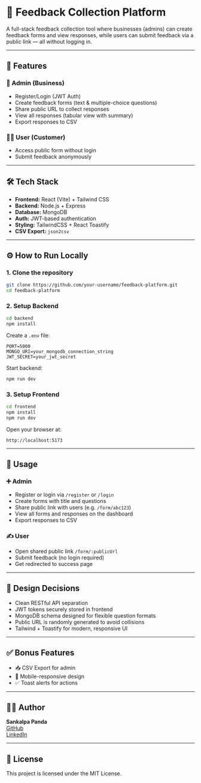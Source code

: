 # 🌟 Feedback Collection Platform

A full-stack feedback collection tool where businesses (admins) can create feedback forms and view responses, while users can submit feedback via a public link — all without logging in.

---

## 🚀 Features

### 👤 Admin (Business)
- Register/Login (JWT Auth)
- Create feedback forms (text & multiple-choice questions)
- Share public URL to collect responses
- View all responses (tabular view with summary)
- Export responses to CSV

### 🙋‍♂️ User (Customer)
- Access public form without login
- Submit feedback anonymously

---

## 🛠️ Tech Stack

- **Frontend:** React (Vite) + Tailwind CSS
- **Backend:** Node.js + Express
- **Database:** MongoDB
- **Auth:** JWT-based authentication
- **Styling:** TailwindCSS + React Toastify
- **CSV Export:** `json2csv`

---

## ⚙️ How to Run Locally

### 1. Clone the repository
```bash
git clone https://github.com/your-username/feedback-platform.git
cd feedback-platform
```

### 2. Setup Backend
```bash
cd backend
npm install
```

Create a `.env` file:
```env
PORT=5000
MONGO_URI=your_mongodb_connection_string
JWT_SECRET=your_jwt_secret
```

Start backend:
```bash
npm run dev
```

### 3. Setup Frontend
```bash
cd frontend
npm install
npm run dev
```

Open your browser at:
```
http://localhost:5173
```

---

## 🔗 Usage

### ➕ Admin
- Register or login via `/register` or `/login`
- Create forms with title and questions
- Share public link with users (e.g. `/form/abc123`)
- View all forms and responses on the dashboard
- Export responses to CSV

### ✍️ User
- Open shared public link `/form/:publicUrl`
- Submit feedback (no login required)
- Get redirected to success page

---

## 🧠 Design Decisions

- Clean RESTful API separation
- JWT tokens securely stored in frontend
- MongoDB schema designed for flexible question formats
- Public URL is randomly generated to avoid collisions
- Tailwind + Toastify for modern, responsive UI

---

## ✅ Bonus Features

- 📥 CSV Export for admin
- 📱 Mobile-responsive design
- ✅ Toast alerts for actions

---

## 👨‍💻 Author

**Sankalpa Panda**  
[GitHub](https://github.com/Sankalpa-01)  
[LinkedIn](https://www.linkedin.com/in/sankalpa-panda-807b78274/)

---

## 📜 License

This project is licensed under the MIT License.
